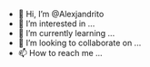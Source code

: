 - 👋 Hi, I’m @Alexjandrito
- 👀 I’m interested in ...
- 🌱 I’m currently learning ...
- 💞️ I’m looking to collaborate on ...
- 📫 How to reach me ...

<!---
Alexjandrito/Alexjandrito is a ✨ special ✨ repository because its `README.md` (this file) appears on your GitHub profile.
You can click the Preview link to take a look at your changes.
--->
